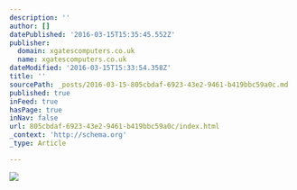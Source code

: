 ```yaml
---
description: ''
author: []
datePublished: '2016-03-15T15:35:45.552Z'
publisher:
  domain: xgatescomputers.co.uk
  name: xgatescomputers.co.uk
dateModified: '2016-03-15T15:33:54.358Z'
title: ''
sourcePath: _posts/2016-03-15-805cbdaf-6923-43e2-9461-b419bbc59a0c.md
published: true
inFeed: true
hasPage: true
inNav: false
url: 805cbdaf-6923-43e2-9461-b419bbc59a0c/index.html
_context: 'http://schema.org'
_type: Article

---
```

![](http://xgatescomputers.co.uk/images/Xgates%20Web%20Banner.png)